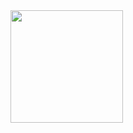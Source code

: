 <div>
  <a href="https://github.com/pattiesanchez">
    <img height="180cm" src="https://github-readme-stats.vercel.app/api?username=anuraghazra&show_icons=true&theme=synthwave"
</div>
